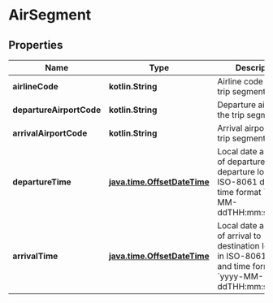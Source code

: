 
# AirSegment

## Properties
Name | Type | Description | Notes
------------ | ------------- | ------------- | -------------
**airlineCode** | **kotlin.String** | Airline code of the trip segment | 
**departureAirportCode** | **kotlin.String** | Departure airport of the trip segment | 
**arrivalAirportCode** | **kotlin.String** | Arrival airport of the trip segment | 
**departureTime** | [**java.time.OffsetDateTime**](java.time.OffsetDateTime.md) | Local date and time of departure from departure location, in ISO-8061 date and time format &#x60;yyyy-MM-ddTHH:mm:ss.SSSZ&#x60;. |  [optional]
**arrivalTime** | [**java.time.OffsetDateTime**](java.time.OffsetDateTime.md) | Local date and time of arrival to destination location, in ISO-8061 date and time format &#x60;yyyy-MM-ddTHH:mm:ss.SSSZ&#x60;. |  [optional]



